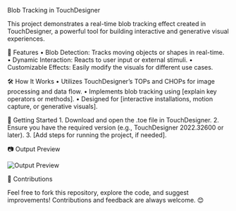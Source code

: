 
Blob Tracking in TouchDesigner

This project demonstrates a real-time blob tracking effect created in TouchDesigner, a powerful tool for building interactive and generative visual experiences.

🎯 Features
	•	Blob Detection: Tracks moving objects or shapes in real-time.
	•	Dynamic Interaction: Reacts to user input or external stimuli.
	•	Customizable Effects: Easily modify the visuals for different use cases.

🛠️ How It Works
	•	Utilizes TouchDesigner’s TOPs and CHOPs for image processing and data flow.
	•	Implements blob tracking using [explain key operators or methods].
	•	Designed for [interactive installations, motion capture, or generative visuals].

🚀 Getting Started
	1.	Download and open the .toe file in TouchDesigner.
	2.	Ensure you have the required version (e.g., TouchDesigner 2022.32600 or later).
	3.	[Add steps for running the project, if needed].

📷 Output Preview

![Output Preview](https://github.com/user-attachments/assets/0bbaa31f-4226-4c0a-b2a6-83d667adc5f0)



🌟 Contributions

Feel free to fork this repository, explore the code, and suggest improvements! Contributions and feedback are always welcome. 😊

